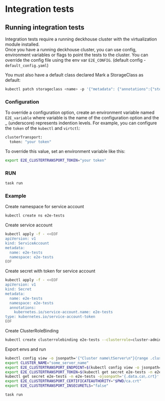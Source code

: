 # Integration tests

## Running integration tests

Integration tests require a running deckhouse cluster with the virtualization module installed.  
Once you have a running deckhouse cluster, you can use config, environment variables or flags  to
point the tests to the cluster. 
You can override the config file using the env var ```E2E_CONFIG```.
(default config - ```default_config.yaml```)

You must also have a default class declared
Mark a StorageClass as default:
```bash
kubectl patch storageclass <name> -p '{"metadata": {"annotations":{"storageclass.kubernetes.io/is-default-class":"true"}}}'
```
### Configuration
To override a configuration option, create an environment variable named ```E2E_variable``` where variable is the name of the configuration option and the _ (underscore) represents indention levels. 
For example, you can configure the ```token``` of the ```kubectl``` and ```virtctl```:
```bash
clusterTransport:
  token: "your token"
```
To override this value, set an environment variable like this:
```bash
export E2E_CLUSTERTRANSPORT_TOKEN="your token"
```

### RUN

```bash
task run
```

### Example
Create namespace for service account
```bash
kubectl create ns e2e-tests
```
Create service account
```bash
kubectl apply -f - <<EOF
apiVersion: v1
kind: ServiceAccount
metadata:
  name: e2e-tests
  namespace: e2e-tests
EOF
```
Create secret with token for service account
```bash
kubectl apply -f - <<EOF
apiVersion: v1
kind: Secret
metadata:
  name: e2e-tests
  namespace: e2e-tests
  annotations:
    kubernetes.io/service-account.name: e2e-tests
type: kubernetes.io/service-account-token
EOF
```
Create ClusterRoleBinding 
```bash
kubectl create clusterrolebinding e2e-tests --clusterrole=cluster-admin --serviceaccount=e2e-tests:e2e-tests
```
Export envs and run
```bash
kubectl config view -o jsonpath='{"Cluster name\tServer\n"}{range .clusters[*]}{.name}{"\t"}{.cluster.server}{"\n"}{end}'
export CLUSTER_NAME="some_server_name"
export E2E_CLUSTERTRANSPORT_ENDPOINT=$(kubectl config view -o jsonpath="{.clusters[?(@.name==\"$CLUSTER_NAME\")].cluster.server}")
export E2E_CLUSTERTRANSPORT_TOKEN=$(kubectl get secret e2e-tests -n e2e-tests -ojsonpath='{.data.token}' | base64 -d)
kubectl get secret e2e-tests -n e2e-tests -ojsonpath='{.data.ca\.crt}' | base64 -d > ca.crt
export E2E_CLUSTERTRANSPORT_CERTIFICATEAUTHORITY="$PWD/ca.crt"
export E2E_CLUSTERTRANSPORT_INSECURETLS="false"

task run
```
